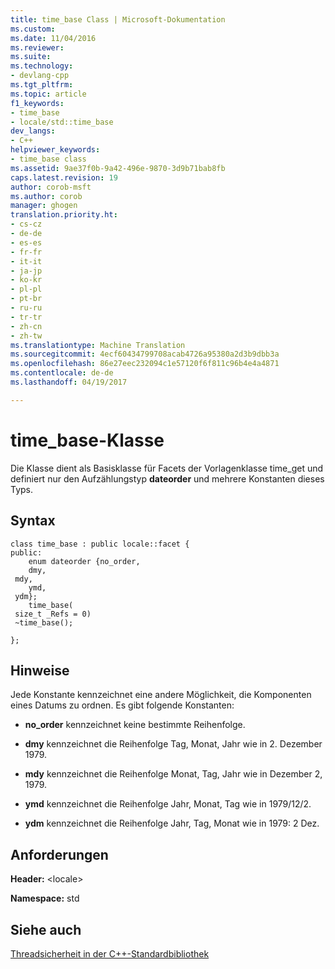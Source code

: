 ```yaml
---
title: time_base Class | Microsoft-Dokumentation
ms.custom: 
ms.date: 11/04/2016
ms.reviewer: 
ms.suite: 
ms.technology:
- devlang-cpp
ms.tgt_pltfrm: 
ms.topic: article
f1_keywords:
- time_base
- locale/std::time_base
dev_langs:
- C++
helpviewer_keywords:
- time_base class
ms.assetid: 9ae37f0b-9a42-496e-9870-3d9b71bab8fb
caps.latest.revision: 19
author: corob-msft
ms.author: corob
manager: ghogen
translation.priority.ht:
- cs-cz
- de-de
- es-es
- fr-fr
- it-it
- ja-jp
- ko-kr
- pl-pl
- pt-br
- ru-ru
- tr-tr
- zh-cn
- zh-tw
ms.translationtype: Machine Translation
ms.sourcegitcommit: 4ecf60434799708acab4726a95380a2d3b9dbb3a
ms.openlocfilehash: 86e27eec232094c1e57120f6f811c96b4e4a4871
ms.contentlocale: de-de
ms.lasthandoff: 04/19/2017

---
```

# <a name="timebase-class"></a>time_base-Klasse
Die Klasse dient als Basisklasse für Facets der Vorlagenklasse time_get und definiert nur den Aufzählungstyp **dateorder** und mehrere Konstanten dieses Typs.  
  
## <a name="syntax"></a>Syntax  
  
```
class time_base : public locale::facet {
public:
    enum dateorder {no_order,
    dmy,
 mdy,
    ymd,
 ydm};
    time_base(
 size_t _Refs = 0)
 ~time_base();

};
```  
  
## <a name="remarks"></a>Hinweise  
 Jede Konstante kennzeichnet eine andere Möglichkeit, die Komponenten eines Datums zu ordnen. Es gibt folgende Konstanten:  
  
- **no_order** kennzeichnet keine bestimmte Reihenfolge.  
  
- **dmy** kennzeichnet die Reihenfolge Tag, Monat, Jahr wie in 2. Dezember 1979.  
  
- **mdy** kennzeichnet die Reihenfolge Monat, Tag, Jahr wie in Dezember 2, 1979.  
  
- **ymd** kennzeichnet die Reihenfolge Jahr, Monat, Tag wie in 1979/12/2.  
  
- **ydm** kennzeichnet die Reihenfolge Jahr, Tag, Monat wie in 1979: 2 Dez.  
  
## <a name="requirements"></a>Anforderungen  
 **Header:** \<locale>  
  
 **Namespace:** std  
  
## <a name="see-also"></a>Siehe auch  
 [Threadsicherheit in der C++-Standardbibliothek](../standard-library/thread-safety-in-the-cpp-standard-library.md)




